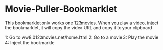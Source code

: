 # Movie-Puller-Bookmarklet
This bookmarklet only works one 123movies. When you play a video, inject the bookmarklet, it will copy the video URL and copy it to your clipboard

1: Go to ww8.0123movies.net/home.html
2: Go to a movie
3: Play the movie
4: Inject the bookmarkle
